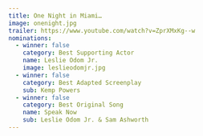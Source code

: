 ```yaml
---
title: One Night in Miami…
image: onenight.jpg
trailer: https://www.youtube.com/watch?v=ZprXMxKg--w
nominations:
  - winner: false
    category: Best Supporting Actor
    name: Leslie Odom Jr.
    image: leslieodomjr.jpg
  - winner: false
    category: Best Adapted Screenplay
    sub: Kemp Powers
  - winner: false
    category: Best Original Song
    name: Speak Now
    sub: Leslie Odom Jr. & Sam Ashworth
---
```


